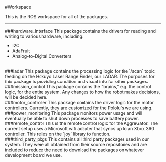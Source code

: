 #Workspace

This is the ROS workspace for all of the packages.

------------------------------------------------
###hardware_interface
This package contains the drivers for reading and writing to various hardware, including: 
- I2C 
- AdaFruit
- Analog-to-Digital Converters 
 
<br>
###ladar
This package contains the processing logic for the `/scan` topic feeding on the Hokuyo Laser Range Finder, our LADAR. The purposes for this package is providing condition and visual info for other packages.


<br>
###mission_control
This package contains the "brains," e.g. the control logic, for the entire system.  Any changes to how the robot makes decisions, will be decided here.

<br>
###motor_controller
This package contains the driver logic for the motor controllers. Currently, they are customized for the Pololu's we are using.

<br>
###power_monitoring
This package monitors power usage and will eventually be able to shut down processes to save battery power.

<br>
###remote_control
This is the remote control logic for the AggreGator. 
The current setup uses a Microsoft wifi adapter that syncs up to an Xbox 360 controller. This relies on the `joy` library to function.

<br>
###third_party_pkgs
This contains all third party packages used in our system. They were all obtained from their source repositories and are included to reduce the need to download the packages on whatever development board we use.